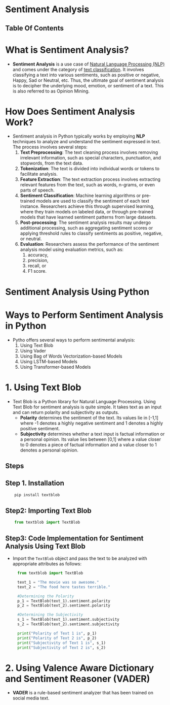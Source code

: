 # Sentiment Analysis

## Table Of Contents

# What is Sentiment Analysis?

- **Sentiment Analysis** is a use case of [Natural Language Processing (NLP)]() and comes under the category of [text classification](). It involves classifying a text into various sentiments, such as positive or negative, Happy, Sad or Neutral, etc. Thus, the ultimate goal of sentiment analysis is to decipher the underlying mood, emotion, or sentiment of a text. This is also referred to as Opinion Mining.

# How Does Sentiment Analysis Work?

- Sentiment analysis in Python typically works by employing **NLP** techniques to analyze and understand the sentiment expressed in text. The process involves several steps:
  1. **Text Preprocessing**: The text cleaning process involves removing irrelevant information, such as special characters, punctuation, and stopwords, from the text data.
  2. **Tokenization**: The text is divided into individual words or tokens to facilitate analysis.
  3. **Feature Extraction**: The text extraction process involves extracting relevant features from the text, such as words, n-grams, or even parts of speech.
  4. **Sentiment Classification**: Machine learning algorithms or pre-trained models are used to classify the sentiment of each text instance. Researchers achieve this through supervised learning, where they train models on labeled data, or through pre-trained models that have learned sentiment patterns from large datasets.
  5. **Post-processing**: The sentiment analysis results may undergo additional processing, such as aggregating sentiment scores or applying threshold rules to classify sentiments as positive, negative, or neutral.
  6. **Evaluation**: Researchers assess the performance of the sentiment analysis model using evaluation metrics, such as:
     1. accuracy,
     2. precision,
     3. recall, or
     4. F1 score.

# Sentiment Analysis Using Python

# Ways to Perform Sentiment Analysis in Python

- Pytho offers several ways to perform sentimental analysis:
  1. Using Text Blob
  2. Using Vader
  3. Using Bag of Words Vectorization-based Models
  4. Using LSTM-based Models
  5. Using Transformer-based Models

# 1. Using Text Blob

- Text Blob is a Python library for Natural Language Processing. Using Text Blob for sentiment analysis is quite simple. It takes text as an input and can return polarity and subjectivity as outputs.
  - **Polarity** determines the sentiment of the text. Its values lie in [-1,1] where -1 denotes a highly negative sentiment and 1 denotes a highly positive sentiment.
  - **Subjectivity** determines whether a text input is factual information or a personal opinion. Its value lies between [0,1] where a value closer to 0 denotes a piece of factual information and a value closer to 1 denotes a personal opinion.

## Steps

## Step 1. Installation

```sh
    pip install textblob
```

## Step2: Importing Text Blob

```py
    from textblob import TextBlob
```

## Step3: Code Implementation for Sentiment Analysis Using Text Blob

- Import the `TextBlob` object and pass the text to be analyzed with appropriate attributes as follows:

  ```py
    from textblob import TextBlob

    text_1 = "The movie was so awesome."
    text_2 = "The food here tastes terrible."

    #Determining the Polarity
    p_1 = TextBlob(text_1).sentiment.polarity
    p_2 = TextBlob(text_2).sentiment.polarity

    #Determining the Subjectivity
    s_1 = TextBlob(text_1).sentiment.subjectivity
    s_2 = TextBlob(text_2).sentiment.subjectivity

    print("Polarity of Text 1 is", p_1)
    print("Polarity of Text 2 is", p_2)
    print("Subjectivity of Text 1 is", s_1)
    print("Subjectivity of Text 2 is", s_2)
  ```

# 2. Using Valence Aware Dictionary and Sentiment Reasoner (VADER)

- **VADER** is a rule-based sentiment analyzer that has been trained on social media text.
